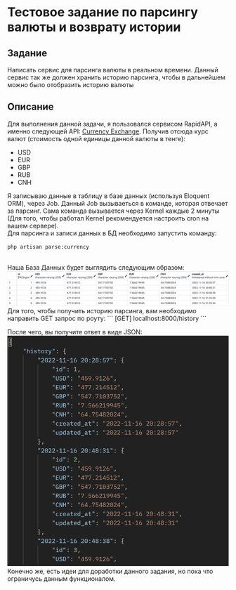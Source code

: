 # Тестовое задание по парсингу валюты и возврату истории

## Задание
Написать сервис для парсинга валюты в реальном времени. Данный сервис так же должен хранить историю парсинга, чтобы в дальнейшем можно
было отобразить историю валюты

## Описание
Для выполнения данной задачи, я пользовался сервисом RapidAPI, а именно следующей API:
<a href="https://rapidapi.com/fyhao/api/currency-exchange">Currency Exchange</a>. Получив отсюда курс валют (стоимость одной единицы данной валюты в тенге):
<ul>
    <li>USD</li>
    <li>EUR</li>
    <li>GBP</li>
    <li>RUB</li>
    <li>CNH</li>
</ul>

Я записываю данные в таблицу в базе данных (используя Eloquent ORM), через Job. Данный Job вызываеться в команде, которая отвечает за парсинг. Сама команда вызывается через Kernel каждые 2 минуты (Для того, чтобы работал Kernel рекомендуется настроить cron на вашем сервере).
<br>
Для парсинга и записи данных в БД необходимо запустить команду:
```
php artisan parse:currency
```
<br>
Наша База Данных будет выглядить следующим образом:
<img src="resources/images/db.png">
Для того, чтобы получить историю парсинга, вам необходимо направить GET запрос по роуту:
```
 [GET] localhost:8000/history
```

После чего, вы получите ответ в виде JSON:
<img src="resources/images/json.png">
Конечно же, есть идеи для доработки данного задания, но пока что ограничусь данным функционалом.


